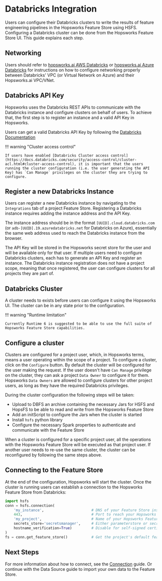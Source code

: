 # Databricks Integration

Users can configure their Databricks clusters to write the results of feature engineering pipelines in the Hopsworks Feature Store using HSFS. 
Configuring a Databricks cluster can be done from the Hopsworks Feature Store UI. This guide explains each step.

## Networking

Users should refer to [hopsworks.ai AWS Databricks](https://hopsworks.readthedocs.io/en/stable/getting_started/hopsworksai/guides/databricks_quick_start.html) or [hopsworks.ai Azure Databricks](https://hopsworks.readthedocs.io/en/stable/getting_started/hopsworksai/guides/databricks_quick_start_azure.html) for instructions on how to configure networking properly between Databricks' VPC (or Virtual Network on Azure) and their Hopsworks.ai VPC/VNet.

## Databricks API Key

Hopsworks uses the Databricks REST APIs to communicate with the Databricks instance and configure clusters on behalf of users. 
To achieve that, the first step is to register an instance and a valid API Key in Hopsworks.

Users can get a valid Databricks API Key by following the [Databricks Documentation](https://docs.databricks.com/dev-tools/api/latest/authentication.html#generate-a-personal-access-token)

!!! warning "Cluster access control"

    If users have enabled [Databricks Cluster access control](https://docs.databricks.com/security/access-control/cluster-acl.html#cluster-access-control), it is important that the users running the cluster configuration (i.e. the user generating the API Key) has `Can Manage` privileges on the cluster they are trying to configure.

## Register a new Databricks Instance

Users can register a new Databricks instance by navigating to the `Integrations` tab of a project Feature Store. Registering a Databricks instance requires adding the instance address and the API Key.

The instance address should be in the format `[UUID].cloud.databricks.com` (or `adb-[UUID].19.azuredatabricks.net` for Databricks on Azure), essentially the same web 
address used to reach the Databricks instance from the browser.

The API Key will be stored in the Hopsworks secret store for the user and will be available only for that user.  If multiple users need to configure Databricks clusters, each has to generate an API Key and register an instance. The Databricks instance registration does not have a project scope, meaning that once registered, the user can configure clusters for all projects they are part of.

## Databricks Cluster

A cluster needs to exists before users can configure it using the Hopsworks UI. The cluster can be in any state prior to the configuration. 

!!! warning "Runtime limitation"

    Currently Runtime 6 is suggested to be able to use the full suite of Hopsworks Feature Store capabilities. 

## Configure a cluster

Clusters are configured for a project user, which, in Hopsworks terms, means a user operating within the scope of a project. 
To configure a cluster, click on the `Configure` button. By default the cluster will be configured for the user making the request. If the user doesn't have `Can Manage` privilege on the cluster, they can ask a project `Data Owner` to configure it for them. Hopsworks `Data Owners` are allowed to configure clusters for other project users, as long as they have the required Databricks privileges.

During the cluster configuration the following steps will be taken:

- Upload to DBFS an archive containing the necessary Jars for HSFS and HopsFS to be able to read and write from the Hopsworks Feature Store
- Add an initScript to configure the Jars when the cluster is started
- Install `hsfs` python library 
- Configure the necessary Spark properties to authenticate and communicate with the Feature Store

When a cluster is configured for a specific project user, all the operations with the Hopsworks Feature Store will be executed as that project user. If another user needs to re-use the same cluster, the cluster can be reconfigured by following the same steps above.

## Connecting to the Feature Store

At the end of the configuration, Hopsworks will start the cluster. 
Once the cluster is running users can establish a connection to the Hopsworks Feature Store from Databricks:

```python
import hsfs
conn = hsfs.connection(
    'my_instance',                      # DNS of your Feature Store instance
    443,                                # Port to reach your Hopsworks instance, defaults to 443
    'my_project',                       # Name of your Hopsworks Feature Store project
    secrets_store='secretsmanager',     # Either parameterstore or secretsmanager
    hostname_verification=True)         # Disable for self-signed certificates
)
fs = conn.get_feature_store()           # Get the project's default feature store
```

## Next Steps

For more information about how to connect, see the [Connection](../concepts/project.md) guide. Or continue with the Data Source guide to import your own data to the Feature Store.
